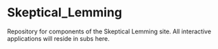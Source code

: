 Skeptical_Lemming
=================

Repository for components of the Skeptical Lemming site. All interactive applications will reside in subs here. 
